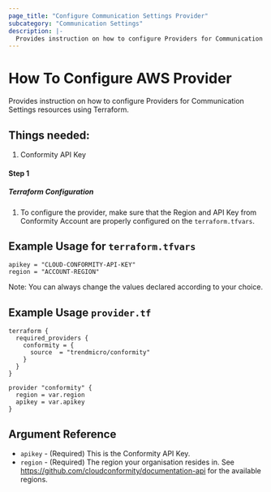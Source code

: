 ```yaml
---
page_title: "Configure Communication Settings Provider"
subcategory: "Communication Settings"
description: |-
  Provides instruction on how to configure Providers for Communication Settings resources using Terraform.
---
```


# How To Configure AWS Provider
Provides instruction on how to configure Providers for Communication Settings resources using Terraform.

## Things needed:
1. Conformity API Key

#### Step 1

##### Terraform Configuration

1. To configure the provider, make sure that the Region and API Key from Conformity Account are properly configured on the `terraform.tfvars`.

## Example Usage for `terraform.tfvars`
```hcl
apikey = "CLOUD-CONFORMITY-API-KEY"
region = "ACCOUNT-REGION"
```
Note: You can always change the values declared according to your choice.

## Example Usage `provider.tf`
```hcl
terraform {
  required_providers {
    conformity = {
      source  = "trendmicro/conformity"
    }
  }
}

provider "conformity" {
  region = var.region
  apikey = var.apikey
}
```

## Argument Reference
 - `apikey` - (Required) This is the Conformity API Key. 
 - `region` - (Required) The region your organisation resides in. See https://github.com/cloudconformity/documentation-api
   for the available regions.
